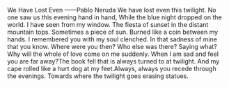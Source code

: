 We Have Lost Even
    ——Pablo Neruda
We have lost even this twilight.
No one saw us this evening hand in hand,
While the blue night dropped on the world.
I have seen from my window.
The fiesta of sunset in the distant mountain tops.
Sometimes a piece of sun.
Burned like a coin between my hands.
I remembered you with my soul clenched.
In that sadness of mine that you know.
Where were you then?
Who else was there?
Saying what?
Why will the whole of love come on me suddenly.
When I am sad and feel you are far away?The book fell that is always turned to at twilight.
And my cape rolled like a hurt dog at my feet.Always, always you recede through the evenings.
Towards where the twilight goes erasing statues.